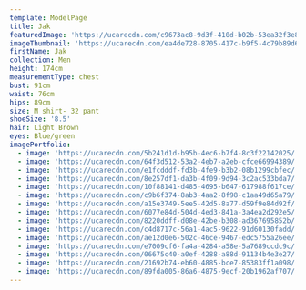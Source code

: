 ```yaml
---
template: ModelPage
title: Jak
featuredImage: 'https://ucarecdn.com/c9673ac8-9d3f-410d-b02b-53ea32f3e826/'
imageThumbnail: 'https://ucarecdn.com/ea4de728-8705-417c-b9f5-4c79b89d628f/'
firstName: Jak
collection: Men
height: 174cm
measurementType: chest
bust: 91cm
waist: 76cm
hips: 89cm
size: M shirt- 32 pant
shoeSize: '8.5'
hair: Light Brown
eyes: Blue/green
imagePortfolio:
  - image: 'https://ucarecdn.com/5b241d1d-b95b-4ec6-b7f4-8c3f22142025/'
  - image: 'https://ucarecdn.com/64f3d512-53a2-4eb7-a2eb-cfce66994389/'
  - image: 'https://ucarecdn.com/e1fcdddf-fd3b-4fe9-b3b2-08b1299cbfec/'
  - image: 'https://ucarecdn.com/8e257df1-da3b-4f09-9d94-3c2ac533bda7/'
  - image: 'https://ucarecdn.com/10f88141-d485-4695-b647-617988f617ce/'
  - image: 'https://ucarecdn.com/c9b6f374-8ab3-4aa2-8f98-c1aa49d65a79/'
  - image: 'https://ucarecdn.com/a15e3749-5ee5-42d5-8a77-d59f9e84d92f/'
  - image: 'https://ucarecdn.com/6077e84d-504d-4ed3-841a-3a4ea2d292e5/'
  - image: 'https://ucarecdn.com/8220ddff-d08e-42be-b308-ad367695852b/'
  - image: 'https://ucarecdn.com/c4d8717c-56a1-4ac5-9622-91d60130fadd/'
  - image: 'https://ucarecdn.com/ae12d0e6-502c-46ce-9467-edc5755a26ee/'
  - image: 'https://ucarecdn.com/e7009cf6-fa4a-4284-a58e-5a7689ccdc9c/'
  - image: 'https://ucarecdn.com/06675c40-a0ef-4288-a88d-91134b4e3e27/'
  - image: 'https://ucarecdn.com/21692b74-eb60-4885-bce7-85383ff1a098/'
  - image: 'https://ucarecdn.com/89fda005-86a6-4875-9ecf-20b1962af707/'
---
```


